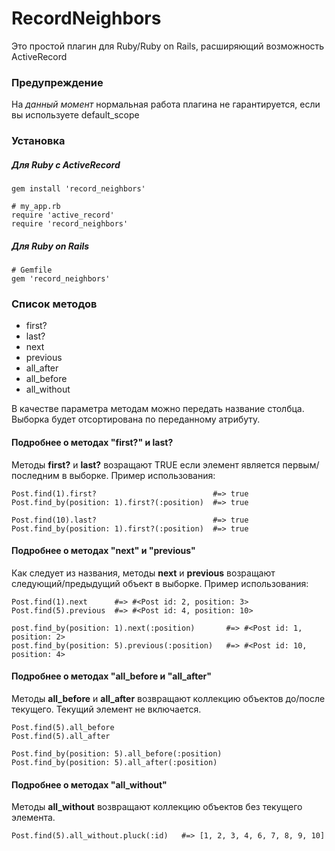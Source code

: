 # RecordNeighbors

Это простой плагин для Ruby/Ruby on Rails, расширяющий возможность ActiveRecord

### Предупреждение

На _данный момент_ нормальная работа плагина не гарантируется, если вы используете default_scope

### Установка

##### Для Ruby c ActiveRecord

```
gem install 'record_neighbors'
```

```
# my_app.rb
require 'active_record'
require 'record_neighbors'
```

##### Для Ruby on Rails

    # Gemfile
    gem 'record_neighbors'

### Список методов

* first?
* last?
* next
* previous
* all_after
* all_before
* all_without

В качестве параметра методам можно передать название столбца. Выборка будет отсортирована по переданному атрибуту.

#### Подробнее о методах  "first?" и last?

Методы **first?** и **last?** возращают TRUE если элемент является первым/последним в выборке.
Пример использования:

    Post.find(1).first?                          #=> true
    Post.find_by(position: 1).first?(:position)  #=> true

    Post.find(10).last?                          #=> true
    Post.find_by(position: 1).first?(:position)  #=> true

#### Подробнее о методах  "next" и "previous"

Как следует из названия, методы **next** и **previous** возращают следующий/предыдущий объект в выборке.
Пример использования:

    Post.find(1).next      #=> #<Post id: 2, position: 3>
    Post.find(5).previous  #=> #<Post id: 4, position: 10>

    post.find_by(position: 1).next(:position)       #=> #<Post id: 1, position: 2>
    post.find_by(position: 5).previous(:position)   #=> #<Post id: 10, position: 4>

#### Подробнее о методах  "all_before и "all_after"

Методы **all_before** и **all_after** возвращают коллекцию объектов до/после текущего. Текущий элемент не включается.

    Post.find(5).all_before
    Post.find(5).all_after

    Post.find_by(position: 5).all_before(:position)
    Post.find_by(position: 5).all_after(:position)

#### Подробнее о методах  "all_without"

Методы **all_without** возвращают коллекцию объектов без текущего элемента.

    Post.find(5).all_without.pluck(:id)   #=> [1, 2, 3, 4, 6, 7, 8, 9, 10]
